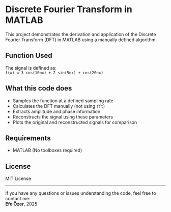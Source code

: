 # Discrete Fourier Transform in MATLAB

This project demonstrates the derivation and application of the Discrete Fourier Transform (DFT) in MATLAB using a manually defined algorithm.

## Function Used
The signal is defined as:  
`f(x) = 3 cos(10πx) + 2 sin(5πx) + cos(20πx)`

## What this code does
- Samples the function at a defined sampling rate
- Calculates the DFT manually (not using `fft`)
- Extracts amplitude and phase information
- Reconstructs the signal using these parameters
- Plots the original and reconstructed signals for comparison

## Requirements
- MATLAB (No toolboxes required)

## License
MIT License

---

If you have any questions or issues understanding the code, feel free to contact me:  
**Efe Özer**, 2025
